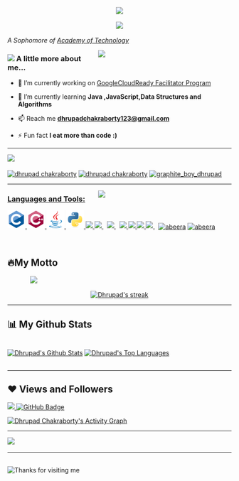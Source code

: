 <p align="center">
	<img src="https://media1.giphy.com/media/f3iwJFOVOwuy7K6FFw/giphy.gif">
	</p>
<p align="center">
  <img src="https://readme-typing-svg.herokuapp.com?color=0d8eceF&size=30&center=true&vCenter=true&width=550&height=70&lines=HHi+👋,+I'm+Dhrupad+Chakraborty+🦉+;A+Student+🧑🏼‍💻;A+Learner+🤓;ok+no+more+designation+I+have!+😂;">
</p>

<p><em>A Sophomore of <a href="https://aot.edu.in/">Academy of Technology</a></br>
</em>
</p>
<img align='right' src="https://media0.giphy.com/media/qgQUggAC3Pfv687qPC/200.webp?cid=ecf05e47t45ns6se3i88b18jnng123ofz7gojiqmit5gprgs&rid=200.webp&ct=g" width="300">

### <img src="https://media.giphy.com/media/VgCDAzcKvsR6OM0uWg/giphy.gif" width="50"> A little more about me... 
- 🔭 I’m currently working on [GoogleCloudReady Facilitator Program](https://events.withgoogle.com/googlecloudready-facilitator-program/#content)

- 🌱 I’m currently learning **Java ,JavaScript,Data Structures and Algorithms**

- 📫 Reach me **dhrupadchakraborty123@gmail.com**

- ⚡ Fun fact **I eat more than code :)**

<hr></hr>

<p align="left"> <img src="https://bethelcarlisle.com/wp-content/uploads/2020/07/lets-connect-1.png" width="250"/></p> 
<p align="left">

<a href="https://www.linkedin.com/in/dhrupad-chakraborty/" target="blank"><img align="center" src="https://raw.githubusercontent.com/rahuldkjain/github-profile-readme-generator/master/src/images/icons/Social/linked-in-alt.svg" alt="dhrupad chakraborty" height="30" width="40" /></a>
<a href="https://www.facebook.com/dhrupad.chakraborty.96" target="blank"><img align="center" src="https://raw.githubusercontent.com/rahuldkjain/github-profile-readme-generator/master/src/images/icons/Social/facebook.svg" alt="dhrupad chakraborty" height="30" width="40" /></a>
<a href="https://instagram.com/graphite_boy_dhrupad" target="blank"><img align="center" src="https://raw.githubusercontent.com/rahuldkjain/github-profile-readme-generator/master/src/images/icons/Social/instagram.svg" alt="graphite_boy_dhrupad" height="30" width="40" />
</p>
<hr></hr>
<img align='right' src="https://media0.giphy.com/media/QpVUMRUJGokfqXyfa1/200w.webp?cid=ecf05e47ix6yvwxipwlb7sloepd0gz3dp20gc9yj5hee0qsw&rid=200w.webp&ct=g" width="300">

<h3 align="left">Languages and Tools:</h3>
  </a>
<p align="left"> <a href="https://www.cprogramming.com/" target="_blank" rel="noreferrer"> <img src="https://raw.githubusercontent.com/devicons/devicon/master/icons/c/c-original.svg" alt="c" width="40" height="40"/> </a> <a href="https://www.w3schools.com/cpp/" target="_blank" rel="noreferrer"> <img src="https://raw.githubusercontent.com/devicons/devicon/master/icons/cplusplus/cplusplus-original.svg" alt="cplusplus" width="40" height="40"/> </a> <a href="https://www.java.com" target="_blank" rel="noreferrer"> <img src="https://raw.githubusercontent.com/devicons/devicon/master/icons/java/java-original.svg" alt="java" width="40" height="40"/> </a> <a href="https://www.python.org" target="_blank" rel="noreferrer"> <img src="https://raw.githubusercontent.com/devicons/devicon/master/icons/python/python-original.svg" alt="python" width="40" height="40"/> </a> <a href="https://reactjs.org/" target="_blank"> <img src="https://img.icons8.com/color/48/000000/react-native.png"/> </a> 
<a style="padding-right:8px;" href="https://nodejs.org" target="_blank"> <img src="https://img.icons8.com/color/48/000000/nodejs.png"/> </a>
 <a style="padding-right:8px;" href="https://www.mysql.com/" target="_blank"> <img src="https://img.icons8.com/fluent/50/000000/mysql-logo.png"/> </a>
<a href="https://www.linux.org/" target="_blank"> <img src="https://img.icons8.com/color/48/000000/no-linux.png"/> </a> 
    <a href="https://notepad-plus-plus.org/downloads/" target="_blank"> <img src="https://img.icons8.com/color/48/000000/notepad-plus-plus.png"/> </a> 
    <a href="https://www.cloudskillsboost.google/" target="_blank"> <img src="https://img.icons8.com/color/48/000000/google-cloud.png"/> </a> 
    <a style="padding-right:8px;" href="https://www.codechef.com/" target="_blank"> <img src="https://img.icons8.com/color/48/000000/codechef.png"/> </a>
<a href="https://git-scm.com/" target="_blank"> </a>
<a href="https://leetcode.com/dhrupadchakraborty123/" target="blank"><img align="center" src="https://raw.githubusercontent.com/rahuldkjain/github-profile-readme-generator/master/src/images/icons/Social/leet-code.svg" alt="abeera" height="30" width="40" /></a>
<a href="https://auth.geeksforgeeks.org/user/dhrupadchakraborty123/practice" target="blank"><img align="center" src="https://raw.githubusercontent.com/rahuldkjain/github-profile-readme-generator/master/src/images/icons/Social/geeks-for-geeks.svg" alt="abeera" height="30" width="40" /></a>
</p>

<!-- [![React Badge](https://img.shields.io/badge/-React-61DBFB?style=for-the-badge&labelColor=black&logo=react&logoColor=61DBFB)](#)  [![Javascript Badge](https://img.shields.io/badge/-Javascript-F0DB4F?style=for-the-badge&labelColor=black&logo=javascript&logoColor=F0DB4F)](#) [![Typescript Badge](https://img.shields.io/badge/-Typescript-007acc?style=for-the-badge&labelColor=black&logo=typescript&logoColor=007acc)](#) [![Nodejs Badge](https://img.shields.io/badge/-Nodejs-3C873A?style=for-the-badge&labelColor=black&logo=node.js&logoColor=3C873A)](#) [![GraphQL Badge](https://img.shields.io/badge/-GraphQl-e535ab?style=for-the-badge&labelColor=black&logo=node.js&logoColor=e535ab)](#) -->
<br/>

## 🔥My Motto
&nbsp; &nbsp; &nbsp; &nbsp; &nbsp; &nbsp;&nbsp; <img  src="https://readme-typing-svg.herokuapp.com?font=Soucre+Code+Pro&duration=1700&color=1589FF&background=000000&multiline=true&width=650&height=220&lines=while(true);..+brain.init();..+if(+world.contains(open_source));....++s+%3D+open_source.login(dhrupad17);....+s.explore();....+s.learn();....+s.contribute()"/>
<br/>

<p align="center">
	<a href="https://github.com/dhrupad17/github-readme-streak-stats">
		 <img title="🔥 Get streak stats for your profile at git.io/streak-stats" alt="Dhrupad's streak" src="https://github-readme-streak-stats.herokuapp.com/?user=dhrupad17&theme=black-ice&hide_border=true&stroke=0000&background=060A0CD0"/>
	</a>
</p>
<hr></hr>

## 📊 My Github Stats

  <br/>
	 <a href="https://github.com/dhrupad17/github-readme-stats"><img alt="Dhrupad's Github Stats" src="https://github-readme-stats.vercel.app/api?username=dhrupad17&show_icons=true&count_private=true&theme=react&hide_border=true&bg_color=0D1117" /></a>
 	<a href="https://github.com/dhrupad17/github-readme-stats"><img alt="Dhrupad's Top Languages" src="https://github-readme-stats.vercel.app/api/top-langs/?username=dhrupad17&langs_count=8&count_private=true&layout=compact&theme=react&hide_border=true&bg_color=0D1117" /></a>
 <br/>

 <br/>
<hr></hr>

 ## ❤ Views and Followers
<a href="https://github.com/Meghna-DAS/github-profile-views-counter">
	<img src="https://komarev.com/ghpvc/?username=dhrupad17">
</a>
<a href="https://github.com/dhrupad17?tab=followers"><img src="https://img.shields.io/github/followers/dhrupad17?label=Followers&style=social" alt="GitHub Badge"></a>

<br/>

<a href="https://github.com/dhrupad17/github-readme-activity-graph"><img alt="Dhrupad Chakraborty's Activity Graph" src="https://activity-graph.herokuapp.com/graph?username=dhrupad17&bg_color=0D1117&color=5BCDEC&line=5BCDEC&point=FFFFFF&hide_border=true" /></a>


<hr></hr>
<img src="https://github.com/SP-XD/SP-XD/blob/main/images/dino_rounded.gif?raw=true" href="https://github.com/SP-XD" width="700"/><br>
</div>

<hr></hr>
<br/>
<img height="120" alt="Thanks for visiting me" width="100%" src="https://raw.githubusercontent.com/BrunnerLivio/brunnerlivio/master/images/marquee.svg" />
<br />
